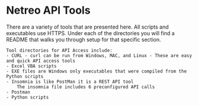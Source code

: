 # Netreo API Tools
There are a variety of tools that are presented here.
All scripts and executables use HTTPS. 
Under each of the directories you will find a README that walks you through setup for that specific section.

    Tool directories for API Access include:
    - CURL - curl can be run from Windows, MAC, and Linux - These are easy and quick API access tools
    - Excel VBA scripts
    - EXE files are Windows only executables that were compiled from the Python scripts
    - Insomnia is like PostMan it is a REST API tool 
        The insomnia file includes 6 preconfigured API calls
    - Postman 
    - Python scripts
